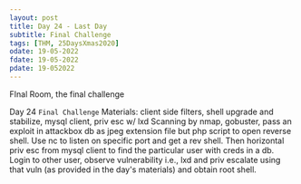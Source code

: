 ```yaml
---
layout: post
title: Day 24 - Last Day 
subtitle: Final Challenge
tags: [THM, 25DaysXmas2020]
odate: 19-05-2022
fdate: 19-05-2022
pdate: 19-052022
---
```


FInal Room, the final challenge

Day 24 `Final Challenge`
Materials: client side filters, shell upgrade and stabilize, mysql client, priv esc w/ lxd
Scanning by nmap, gobuster, pass an exploit in attackbox db as jpeg extension file but php script to open reverse shell. Use nc to listen on specific port and get a rev shell. Then horizontal priv esc from mysql client to find the particular user with creds in a db. Login to other user, observe vulnerability i.e., lxd and priv escalate using that vuln (as provided in the day's materials) and obtain root shell.